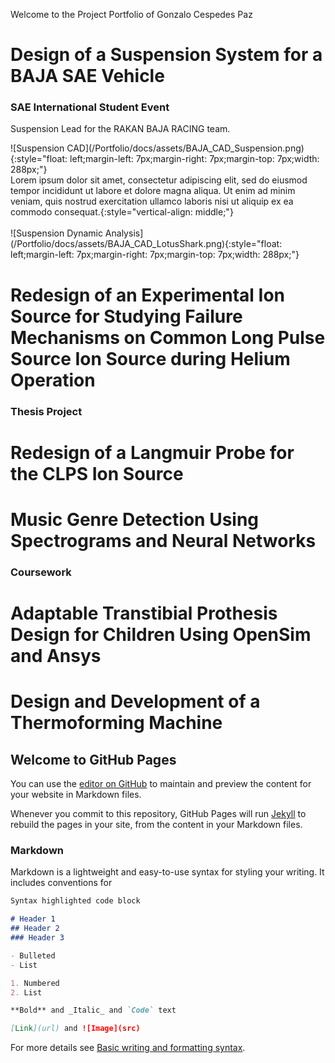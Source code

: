 <link type="text/css" rel="Portfolio" href="main.css" />

Welcome to the Project Portfolio of Gonzalo Cespedes Paz

# Design of a Suspension System for a BAJA SAE Vehicle
### SAE International Student Event

Suspension Lead for the RAKAN BAJA RACING team.

<div class="row">
  <div class="column">
    ![Suspension CAD](/Portfolio/docs/assets/BAJA_CAD_Suspension.png){:style="float: left;margin-left: 7px;margin-right: 7px;margin-top: 7px;width: 288px;"}
  </div>
  <div class="column">
    Lorem ipsum dolor sit amet, consectetur adipiscing elit, sed do eiusmod tempor incididunt ut labore et dolore magna aliqua. Ut enim ad minim veniam, quis nostrud exercitation ullamco laboris nisi ut aliquip ex ea commodo consequat.{:style="vertical-align: middle;"} <br>
 </div>
</div>


<br>
![Suspension Dynamic Analysis](/Portfolio/docs/assets/BAJA_CAD_LotusShark.png){:style="float: left;margin-left: 7px;margin-right: 7px;margin-top: 7px;width: 288px;"}



# Redesign of an Experimental Ion Source for Studying Failure Mechanisms on Common Long Pulse Source Ion Source during Helium Operation
### Thesis Project



# Redesign of a Langmuir Probe for the CLPS Ion Source



# Music Genre Detection Using Spectrograms and Neural Networks
### Coursework



# Adaptable Transtibial Prothesis Design for Children Using OpenSim and Ansys



# Design and Development of a Thermoforming Machine
 


## Welcome to GitHub Pages

You can use the [editor on GitHub](https://github.com/gonzalo-cespedes/gcespedesp/edit/gh-pages/index.md) to maintain and preview the content for your website in Markdown files.

Whenever you commit to this repository, GitHub Pages will run [Jekyll](https://jekyllrb.com/) to rebuild the pages in your site, from the content in your Markdown files.

### Markdown

Markdown is a lightweight and easy-to-use syntax for styling your writing. It includes conventions for

```markdown
Syntax highlighted code block

# Header 1
## Header 2
### Header 3

- Bulleted
- List

1. Numbered
2. List

**Bold** and _Italic_ and `Code` text

[Link](url) and ![Image](src)
```

For more details see [Basic writing and formatting syntax](https://docs.github.com/en/github/writing-on-github/getting-started-with-writing-and-formatting-on-github/basic-writing-and-formatting-syntax).

